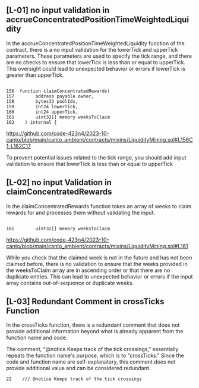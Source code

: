 ## [L-01] no input validation in accrueConcentratedPositionTimeWeightedLiquidity

In the accrueConcentratedPositionTimeWeightedLiquidity function of the contract, there is a no input validation for the lowerTick and upperTick parameters. These parameters are used to specify the tick range, and there are no checks to ensure that lowerTick is less than or equal to upperTick. This oversight could lead to unexpected behavior or errors if lowerTick is greater than upperTick.

```solidity

156  function claimConcentratedRewards(
157        address payable owner,
158        bytes32 poolIdx,
159        int24 lowerTick,
160        int24 upperTick,
161        uint32[] memory weeksToClaim
162    ) internal {

```

https://github.com/code-423n4/2023-10-canto/blob/main/canto_ambient/contracts/mixins/LiquidityMining.sol#L156C1-L162C17

To prevent potential issues related to the tick range, you should add input validation to ensure that lowerTick is less than or equal to upperTick

## [L-02] no input Validation in claimConcentratedRewards

In the claimConcentratedRewards function takes an array of weeks to claim rewards for and processes them without validating the input.

```solidity

161        uint32[] memory weeksToClaim

```

https://github.com/code-423n4/2023-10-canto/blob/main/canto_ambient/contracts/mixins/LiquidityMining.sol#L161

While you check that the claimed week is not in the future and has not been claimed before, there is no validation to ensure that the weeks provided in the weeksToClaim array are in ascending order or that there are no duplicate entries. This can lead to unexpected behavior or errors if the input array contains out-of-sequence or duplicate weeks.

## [L-03] Redundant Comment in crossTicks Function

In the crossTicks function, there is a redundant comment that does not provide additional information beyond what is already apparent from the function name and code.

The comment, "@notice Keeps track of the tick crossings," essentially repeats the function name's purpose, which is to "crossTicks." Since the code and function name are self-explanatory, this comment does not provide additional value and can be considered redundant.

```solidity
22    /// @notice Keeps track of the tick crossings

```
